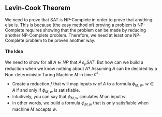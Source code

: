 ## Levin-Cook Theorem
We need to prove that SAT is NP-Complete in order to prove that anything else is. This is because (the easy method of) proving a problem is NP-Complete requires showing that the problem can be made by reducing another NP-Complete problem. Therefore, we need at least one NP-Complete problem to be proven another way.
#### The Idea
We need to show for all $A \in NP$ that $A \leq_p SAT$.  But how can we build a reduction when we know nothing about $A$?
Assuming $A$ can be decided by a Non-deterministic Turing Machine $M$ in time $n^k$:
- Create a reduction $f$ that will map inputs $w$ of $A$ to a formula $\phi_{M, w}$. $w \in A$ if and only if $\phi_{M, w}$ is satisfiable.
- Intuitively, you can say that $\phi_{M, w}$ simulates $M$ on input $w$.
- In other words, we build a formula $\phi_{M, w}$ that is only satisfiable when machine $M$ accepts $w$.

